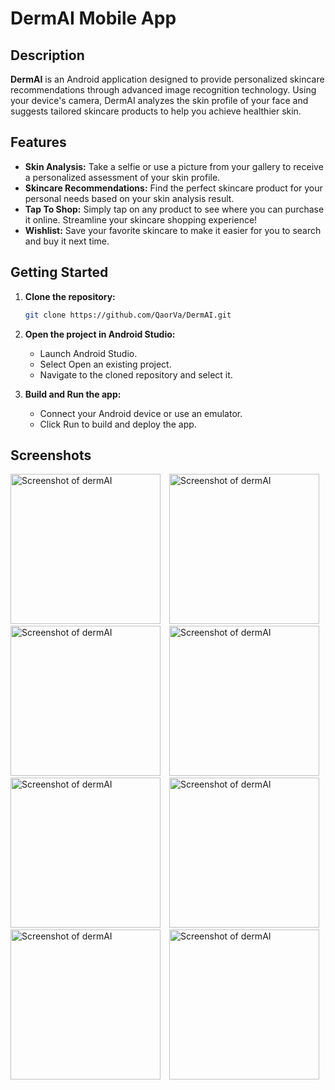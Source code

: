 # DermAI Mobile App
## Description
**DermAI** is an Android application designed to provide personalized skincare recommendations through advanced image recognition technology. Using your device's camera, DermAI analyzes the skin profile of your face and suggests tailored skincare products to help you achieve healthier skin.
## Features
* **Skin Analysis:** Take a selfie or use a picture from your gallery to receive a personalized assessment of your skin profile.
* **Skincare Recommendations:** Find the perfect skincare product for your personal needs based on your skin analysis result.
* **Tap To Shop:** Simply tap on any product to see where you can purchase it online. Streamline your skincare shopping experience!
* **Wishlist:** Save your favorite skincare to make it easier for you to search and buy it next time.
## Getting Started
1. **Clone the repository:**
   ```bash
   git clone https://github.com/QaorVa/DermAI.git
2. **Open the project in Android Studio:**
   * Launch Android Studio.
   * Select Open an existing project.
   * Navigate to the cloned repository and select it.

3. **Build and Run the app:**
   * Connect your Android device or use an emulator.
   * Click Run to build and deploy the app.
## Screenshots
<p float="left">
  <img src="Images/landingpage1.png" alt="Screenshot of dermAI" width="240" style="margin-right: 10px;">
  <img src="Images/landingpage2.png" alt="Screenshot of dermAI" width="240" style="margin-right: 10px;">
  <img src="Images/signin.png" alt="Screenshot of dermAI" width="240" style="margin-right: 10px;">
  <img src="Images/register.png" alt="Screenshot of dermAI" width="240" style="margin-right: 10px;">
  <img src="Images/home.png" alt="Screenshot of dermAI" width="240" style="margin-right: 10px;">
  <img src="Images/camera.png" alt="Screenshot of dermAI" width="240" style="margin-right: 10px;">
  <img src="Images/result.png" alt="Screenshot of dermAI" width="240" style="margin-right: 10px;">
  <img src="Images/wishlist.png" alt="Screenshot of dermAI" width="240">
</p>

